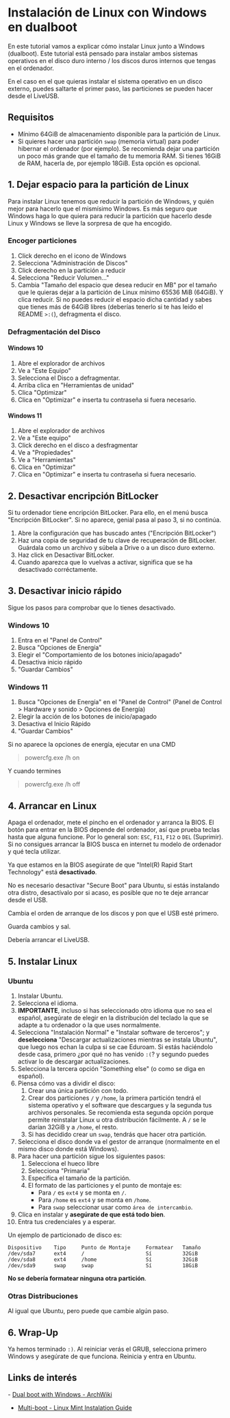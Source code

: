 # Instalación de Linux con Windows en dualboot

En este tutorial vamos a explicar cómo instalar Linux junto a Windows
(dualboot). Este tutorial está pensado para instalar ambos sistemas operativos
en el disco duro interno / los discos duros internos que tengas en el
ordenador.

En el caso en el que quieras instalar el sistema operativo en un disco externo,
puedes saltarte el primer paso, las particiones se pueden hacer desde el
LiveUSB.

## Requisitos
 * Mínimo 64GiB de almacenamiento disponible para la partición de Linux.
 * Si quieres hacer una partición `swap` (memoria virtual) para poder hibernar
 el ordenador (por ejemplo). Se recomienda dejar una partición un poco más
 grande que el tamaño de tu memoria RAM. Si tienes 16GiB de RAM, hacerla de,
 por ejemplo 18GiB. Esta opción es opcional.

## 1. Dejar espacio para la partición de Linux
Para instalar Linux tenemos que reducir la partición de Windows, y quién mejor
para hacerlo que el mismísimo Windows. Es más seguro que Windows haga lo que
quiera para reducir la partición que hacerlo desde Linux y Windows se lleve la
sorpresa de que ha encogido.

### Encoger particiones
 1. Click derecho en el icono de Windows
 2. Selecciona "Administración de Discos"
 3. Click derecho en la partición a reducir
 4. Selecciona "Reducir Volumen..."
 5. Cambia "Tamaño del espacio que desea reducir en MB" por el tamaño que le
 quieras dejar a la partición de Linux mínimo 65536 MiB (64GiB). Y clica
 reducir. Si no puedes reducir el espacio dicha cantidad y sabes que tienes más
 de 64GiB libres (deberías tenerlo si te has leído el README `>:(`),
 defragmenta el disco.

### Defragmentación del Disco
#### Windows 10
 1. Abre el explorador de archivos
 2. Ve a "Este Equipo"
 3. Selecciona el Disco a defragmentar.
 4. Arriba clica en "Herramientas de unidad"
 5. Clica "Optimizar"
 6. Clica en "Optimizar" e inserta tu contraseña si fuera necesario.

#### Windows 11
 1. Abre el explorador de archivos
 2. Ve a "Este equipo"
 3. Click derecho en el disco a desfragmentar
 4. Ve a "Propiedades"
 5. Ve a "Herramientas"
 6. Clica en "Optimizar"
 7. Clica en "Optimizar" e inserta tu contraseña si fuera necesario.

## 2. Desactivar encripción BitLocker
Si tu ordenador tiene encripción BitLocker. Para ello, en el menú busca
"Encripción BitLocker". Si no aparece, genial pasa al paso 3, si no continúa.

 1. Abre la configuración que has buscado antes ("Encripción BitLocker")
 2. Haz una copia de seguridad de tu clave de recuperación de BitLocker.
 Guárdala como un archivo y súbela a Drive o a un disco duro externo.
 3. Haz click en Desactivar BitLocker.
 4. Cuando aparezca que lo vuelvas a activar, significa que se ha desactivado
 corréctamente.

## 3. Desactivar inicio rápido
Sigue los pasos para comprobar que lo tienes desactivado.

### Windows 10
 1. Entra en el "Panel de Control"
 2. Busca "Opciones de Energía"
 3. Elegir el "Comportamiento de los botones inicio/apagado"
 4. Desactiva inicio rápido
 5. "Guardar Cambios"

### Windows 11
 1. Busca "Opciones de Energía" en el "Panel de Control"
 (Panel de Control > Hardware y sonido > Opciones de Energía)
 2. Elegir la acción de los botones de inicio/apagado
 3. Desactiva el Inicio Rápido
 4. "Guardar Cambios"

Si no aparece la opciones de energía, ejecutar en una CMD

> powercfg.exe /h on

Y cuando termines

> powercfg.exe /h off

## 4. Arrancar en Linux
Apaga el ordenador, mete el pincho en el ordenador y arranca la BIOS. El botón
para entrar en la BIOS depende del ordenador, así que prueba teclas hasta que
alguna funcione. Por lo general son: `ESC`, `F11`, `F12` o `DEL` (Suprimir). Si
no consigues arrancar la BIOS busca en internet tu modelo de ordenador y qué
tecla utilizar.

Ya que estamos en la BIOS asegúrate de que "Intel(R) Rapid Start Technology"
está **desactivado**.

No es necesario desactivar "Secure Boot" para Ubuntu, si estás instalando otra
distro, desactívalo por si acaso, es posible que no te deje arrancar desde el
USB.

Cambia el orden de arranque de los discos y pon que el USB esté primero.

Guarda cambios y sal.

Debería arrancar el LiveUSB.

## 5. Instalar Linux
### Ubuntu
 1. Instalar Ubuntu.
 2. Selecciona el idioma.
 3. **IMPORTANTE**, incluso si has seleccionado otro idioma que no sea el
 español, asegúrate de elegir en la distribución del teclado la que se adapte
 a tu ordenador o la que uses normalmente.
 4. Selecciona "Instalación Normal" e "Instalar software de terceros"; y
 **deselecciona** "Descargar actualizaciones mientras se instala Ubuntu", que
 luego nos echan la culpa si se cae Eduroam. Si estás haciéndolo desde casa,
 primero ¿por qué no has venido `:(`? y segundo puedes activar lo de descargar
 actualizaciones.
 5. Selecciona la tercera opción "Something else" (o como se diga en español).
 6. Piensa cómo vas a dividir el disco:
    1. Crear una única partición con todo.
    2. Crear dos particiones `/` y `/home`, la primera partición tendrá el
    sistema operativo y el software que descargues y la segunda tus archivos
    personales. Se recomienda esta segunda opción porque permite reinstalar
    Linux u otra distribución fácilmente. A `/` se le darían 32GiB y a `/home`,
    el resto.
    3. Si has decidido crear un `swap`, tendrás que hacer otra partición.
 7. Selecciona el disco donde va el gestor de arranque (normalmente en el mismo
 disco donde está Windows).
 8. Para hacer una partición sigue los siguientes pasos:
    1. Selecciona el hueco libre
    2. Selecciona "Primaria"
    3. Especifica el tamaño de la partición.
    4. El formato de las particiones y el punto de montaje es:
       - Para `/` es `ext4` y se monta en `/`.
       - Para `/home` es `ext4` y se monta en `/home`.
       - Para `swap` seleccionar usar como `área de intercambio`.
 9. Clica en instalar y **asegúrate de que está todo bien**.
 10. Entra tus credenciales y a esperar.

Un ejemplo de particionado de disco es:

```plain
Dispositivo    Tipo     Punto de Montaje     Formatear   Tamaño
/dev/sda7      ext4     /                    Sí          32GiB
/dev/sda8      ext4     /home                Sí          32GiB
/dev/sda9      swap     swap                 Sí          18GiB
```

**No se debería formatear ninguna otra partición**.

### Otras Distribuciones
Al igual que Ubuntu, pero puede que cambie algún paso.

## 6. Wrap-Up
Ya hemos terminado `:)`. Al reiniciar verás el GRUB, selecciona primero Windows
y asegúrate de que funciona. Reinicia y entra en Ubuntu.

## Links de interés
- [Dual boot with Windows - ArchWiki](https://wiki.archlinux.org/title/Dual_boot_with_Windows)
- [Multi-boot - Linux Mint Instalation Guide](https://linuxmint-installation-guide.readthedocs.io/en/latest/multiboot.html)
